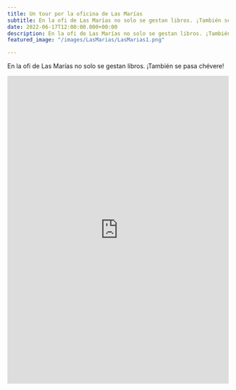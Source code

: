 ```yaml
---
title: Un tour por la oficina de Las Marías
subtitle: En la ofi de Las Marías no solo se gestan libros. ¡También se pasa chévere! 
date: 2022-06-17T12:00:00.000+00:00
description: En la ofi de Las Marías no solo se gestan libros. ¡También se pasa chévere! 
featured_image: "/images/LasMarias/LasMarias1.png"

---
```

En la ofi de Las Marías no solo se gestan libros. ¡También se pasa chévere! 

<iframe src="https://www.linkedin.com/embed/feed/update/urn:li:ugcPost:6943660134749396992" height="701" width="504" frameborder="0" allowfullscreen="" title="Embedded post" align="center"></iframe>
